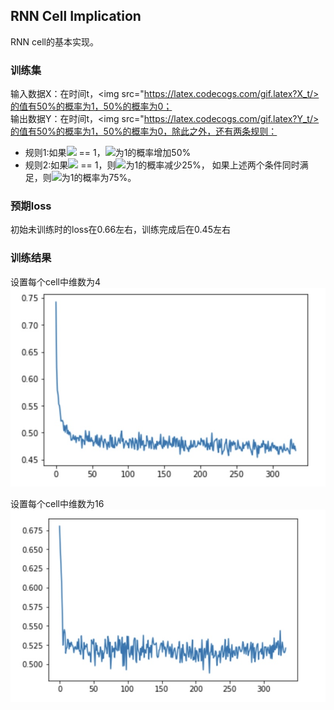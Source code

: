 ## RNN Cell Implication
RNN cell的基本实现。

### 训练集
输入数据X：在时间t，<img src="https://latex.codecogs.com/gif.latex?X_t/>的值有50%的概率为1，50%的概率为0；  
输出数据Y：在时间t，<img src="https://latex.codecogs.com/gif.latex?Y_t/>的值有50%的概率为1，50%的概率为0，除此之外，还有两条规则：
* 规则1:如果![](http://latex.codecogs.com/gif.latex?\\$X_{t-3}) == 1，![](http://latex.codecogs.com/gif.latex?\\Y_t)为1的概率增加50%
* 规则2:如果![](http://latex.codecogs.com/gif.latex?\\X_{t-8}) == 1，则![](http://latex.codecogs.com/gif.latex?\\Y_t)为1的概率减少25%， 如果上述两个条件同时满足，则![](http://latex.codecogs.com/gif.latex?\\Y_t)为1的概率为75%。


### 预期loss
初始未训练时的loss在0.66左右，训练完成后在0.45左右

### 训练结果
设置每个cell中维数为4  
![state4](state4.jpg)

设置每个cell中维数为16 
![state16](state16.jpg)


